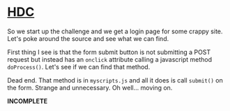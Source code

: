 # [HDC](https://www.hackthebox.eu/home/challenges/Web)

So we start up the challenge and we get a login page for some crappy site. Let's poke around 
the source and see what we can find.

First thing I see is that the form submit button is not submitting a POST request but instead 
has an `onclick` attribute calling a javascript method `doProcess()`. Let's see if we can find 
that method.

Dead end. That method is in `myscripts.js` and all it does is call `submit()` on the form. 
Strange and unnecessary. Oh well... moving on.

**INCOMPLETE**
